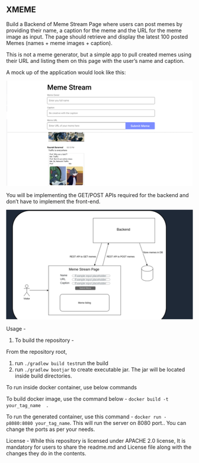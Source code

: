## XMEME

Build a Backend of Meme Stream Page where users can post memes by providing their name, a caption for the meme and the URL for the meme image as input. The page should retrieve and display the latest 100 posted Memes (names + meme images + caption).


This is not a meme generator, but a simple app to pull created memes using their URL and listing them on this page with the user’s name and caption.


A mock up of the application would look like this:

![alt text](image.png)

You will be implementing the GET/POST APIs required for the backend and don’t have to implement the front-end.

![alt text](image-1.png)

Usage - 

1. To build the repository - 

From the repository root, 

1. run `./gradlew build test`run the build
2. run `./gradlew bootjar` to create executable jar. The jar will be located inside build directories.

To run inside docker container, use below commands

To build docker image, use the command below - `docker build -t your_tag_name  .`

To run the generated container, use this command - `docker run -p8080:8080 your_tag_name`. This will run the server on 8080 port.. You can change the ports as per your needs. 


License - 
While this repository is licensed under APACHE 2.0 license, It is mandatory for users to share the readme.md and License file along with the changes they do in the contents.
